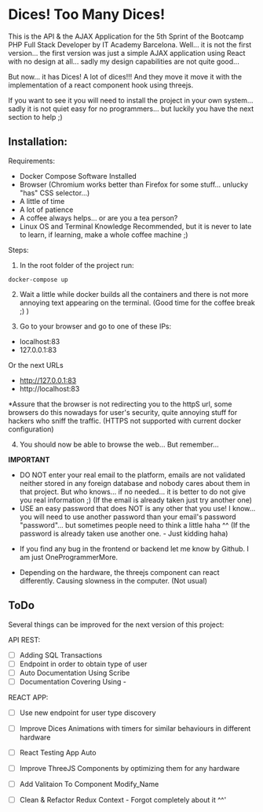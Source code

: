 # Dices! Too Many Dices!

This is the API & the AJAX Application for the 5th Sprint of the Bootcamp PHP Full Stack Developer by IT Academy Barcelona.
Well... it is not the first version... the first version was just a simple AJAX application using React with no design at all... sadly my design capabilities are not quite good...

But now... it has Dices! A lot of dices!!! And they move it move it with the implementation of a react component hook using threejs.

If you want to see it you will need to install the project in your own system... sadly it is not quiet easy for no programmers... but luckily you have the next section to help ;)

## Installation:

Requirements:
- Docker Compose Software Installed
- Browser (Chromium works better than Firefox for some stuff... unlucky "has" CSS selector...)
- A little of time
- A lot of patience
- A coffee always helps... or are you a tea person?
- Linux OS and Terminal Knowledge Recommended, but it is never to late to learn, if learning, make a whole coffee machine ;)

Steps:
1. In the root folder of the project run:
```
docker-compose up
```
2. Wait a little while docker builds all the containers and there is not more annoying text appearing on the terminal. (Good time for the coffee break ;) )

3. Go to your browser and go to one of these IPs:
  - localhost:83
  - 127.0.0.1:83

  Or the next URLs
  - http://127.0.0.1:83
  - http://localhost:83

  *Assure that the browser is not redirecting you to the httpS url, some browsers do this nowadays for user's security, quite annoying stuff for hackers who sniff the traffic. (HTTPS not supported with current docker configuration)

4. You should now be able to browse the web... But remember...

**IMPORTANT**
- DO NOT enter your real email to the platform, emails are not validated neither stored in any foreign database and nobody cares about them in that project. But who knows... if no needed... it is better to do not give you real information ;) (If the email is already taken just try another one)
- USE an easy password that does NOT is any other that you use! I know... you will need to use another password than your email's password "password"... but sometimes people need to think a little haha ^^ (If the password is already taken use another one. - Just kidding haha)


* If you find any bug in the frontend or backend let me know by Github. I am just OneProgrammerMore.

* Depending on the hardware, the threejs component can react differently. Causing slowness in the computer. (Not usual)




## ToDo
Several things can be improved for the next version of this project:

API REST:  
- [ ] Adding SQL Transactions
- [ ] Endpoint in order to obtain type of user
- [ ] Auto Documentation Using Scribe
- [ ] Documentation Covering Using - 

REACT APP:
- [ ] Use new endpoint for user type discovery
- [ ] Improve Dices Animations with timers for similar behaviours in different hardware
- [ ] React Testing App Auto
- [ ] Improve ThreeJS Components by optimizing them for any hardware
- [ ] Add Valitaion To Component Modify_Name
- [ ] Clean & Refactor Redux Context - Forgot completely about it ^^'




